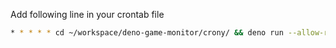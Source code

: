 Add following line in your crontab file

```bash
* * * * * cd ~/workspace/deno-game-monitor/crony/ && deno run --allow-run --allow-net --allow-read --allow-write --unstable crony.ts >> /dev/null 2>&1
```
